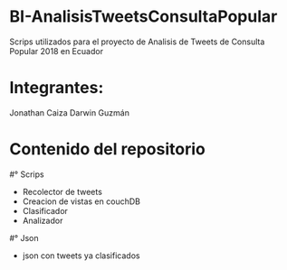 # BI-AnalisisTweetsConsultaPopular
Scrips utilizados para el proyecto de Analisis de Tweets de Consulta Popular 2018 en Ecuador
# Integrantes:
Jonathan Caiza
Darwin Guzmán
# Contenido del repositorio
#° Scrips
- Recolector de tweets
- Creacion de vistas en couchDB
- Clasificador
- Analizador

#° Json
* json con tweets ya clasificados
 
  
